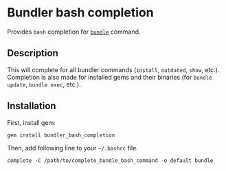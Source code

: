 # Bundler bash completion

Provides `bash` completion for [`bundle`](http://gembundler.com/) command.

## Description

This will complete for all bundler commands (`install`, `outdated`, `show`,
etc.). Completion is also made for installed gems and their binaries (for
`bundle update`, `bundle exec`, etc.).

## Installation

First, install gem:

    gem install bundler_bash_completion

Then, add following line to your `~/.bashrc` file.

    complete -C /path/to/complete_bundle_bash_command -o default bundle